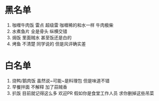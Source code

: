 # 黑名单
1. 咖喱牛肉饭 雷点 超级雷 咖喱稀的和水一样 牛肉极柴
2. 水煮鱼片 全是骨头 纵横交错
3. 焗饭 里面贼水 甚至饭还是白的
4. 烤鱼 不清楚 同学说的 但是风评确实差
# 白名单
1. 烧鸭/鹅肉饭 虽然说~可能~是料理包 但是味道不错
2. 早餐拌面 不解释 加了蒜贼香
3. 扒饭
目前就记得这么多 欢迎PR
假如你是食堂工作人员 求你删掉这些吊菜
